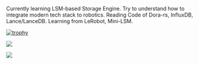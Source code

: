 Currently learning LSM-based Storage Engine. Try to understand how to integrate modern tech stack to robotics. Reading Code of Dora-rs, InfluxDB, Lance/LanceDB. Learning from LeRobot, Mini-LSM.

[![trophy](https://github-profile-trophy.vercel.app/?username=Felix-Zhenghao&column=7)](https://github.com/Felix-Zhenghao)

<img align="center" src="https://github-readme-streak-stats.herokuapp.com?user=Felix-Zhenghao&hide_border=true&date_format=M%20j%5B%2C%20Y%5D&ring=7EDDCF&fire=7EDDCF" />

![](https://komarev.com/ghpvc/?username=Felix-Zhenghao&color=brightgreen)

